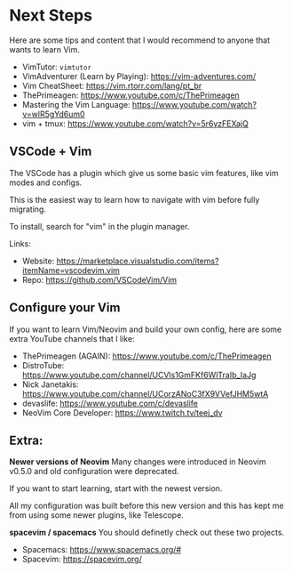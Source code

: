 # Next Steps

Here are some tips and content that I would recommend to anyone that wants to learn Vim.

* VimTutor: `vimtutor`
* VimAdventurer (Learn by Playing): https://vim-adventures.com/
* Vim CheatSheet: https://vim.rtorr.com/lang/pt_br
* ThePrimeagen: https://www.youtube.com/c/ThePrimeagen
* Mastering the Vim Language: https://www.youtube.com/watch?v=wlR5gYd6um0
* vim + tmux: https://www.youtube.com/watch?v=5r6yzFEXajQ

## VSCode + Vim

The VSCode has a plugin which give us some basic vim features, like vim modes 
and configs.

This is the easiest way to learn how to navigate with vim before fully migrating. 

To install, search for "vim" in the plugin manager.

Links:
* Website: https://marketplace.visualstudio.com/items?itemName=vscodevim.vim
* Repo: https://github.com/VSCodeVim/Vim

## Configure your Vim 

If you want to learn Vim/Neovim and build your own config, here are some extra 
YouTube channels that I like:

* ThePrimeagen (AGAIN): https://www.youtube.com/c/ThePrimeagen
* DistroTube: https://www.youtube.com/channel/UCVls1GmFKf6WlTraIb_IaJg
* Nick Janetakis: https://www.youtube.com/channel/UCorzANoC3fX9VVefJHM5wtA 
* devaslife: https://www.youtube.com/c/devaslife
* NeoVim Core Developer: https://www.twitch.tv/teej_dv

## Extra:

**Newer versions of Neovim**
Many changes were introduced in Neovim v0.5.0 and old configuration were
deprecated.

If you want to start learning, start with the newest version.

All my configuration was built before this new version and this has kept me
from using some newer plugins, like Telescope.

**spacevim / spacemacs**
You should definetly check out these two projects.

* Spacemacs: https://www.spacemacs.org/#
* Spacevim: https://spacevim.org/
